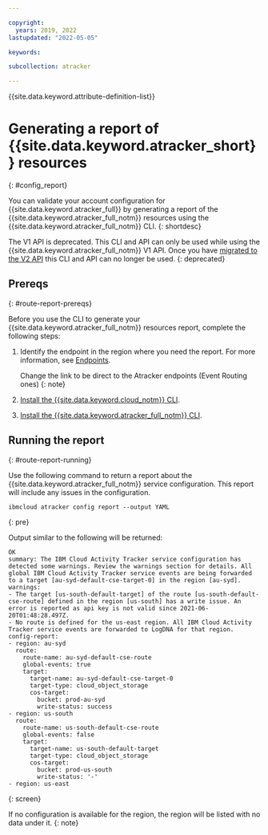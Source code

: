 ```yaml
---

copyright:
  years: 2019, 2022
lastupdated: "2022-05-05"

keywords: 

subcollection: atracker

---
```


{{site.data.keyword.attribute-definition-list}}


# Generating a report of {{site.data.keyword.atracker_short}} resources
{: #config_report}

You can validate your account configuration for {{site.data.keyword.atracker_full}} by generating a report of the {{site.data.keyword.atracker_full_notm}} resources using the {{site.data.keyword.atracker_full_notm}} CLI. 
{: shortdesc}

The V1 API is deprecated. This CLI and API can only be used while using the {{site.data.keyword.atracker_full_notm}} V1 API.  Once you have [migrated to the V2 API](/docs/atracker?topic=atracker-migrate-resources) this CLI and API can no longer be used.
{: deprecated}

## Prereqs
{: #route-report-prereqs}

Before you use the CLI to generate your {{site.data.keyword.atracker_full_notm}} resources report, complete the following steps:

1. Identify the endpoint in the region where you need the report. For more information, see [Endpoints](/docs/atracker?topic=atracker-endpoints#endpoints_api).

    Change the link to be direct to the Atracker endpoints (Event Routing ones)
    {: note}

2. [Install the {{site.data.keyword.cloud_notm}} CLI](/docs/cli?topic=cli-install-ibmcloud-cli).

3. [Install the {{site.data.keyword.atracker_full_notm}} CLI](/docs/atracker?topic=atracker-activity-tracking-cli#activity-tracking-cli-prereq).


## Running the report
{: #route-report-running}

Use the following command to return a report about the {{site.data.keyword.atracker_full_notm}} service configuration.  This report will include any issues in the configuration. 

```text
ibmcloud atracker config report --output YAML 
```
{: pre}

Output similar to the following will be returned:

```text
OK
summary: The IBM Cloud Activity Tracker service configuration has detected some warnings. Review the warnings section for details. All global IBM Cloud Activity Tracker service events are being forwarded to a target [au-syd-default-cse-target-0] in the region [au-syd].
warnings:
- The target [us-south-default-target] of the route [us-south-default-cse-route] defined in the region [us-south] has a write issue. An error is reported as api key is not valid since 2021-06-20T01:48:28.497Z.
- No route is defined for the us-east region. All IBM Cloud Activity Tracker service events are forwarded to LogDNA for that region.
config-report:
- region: au-syd
  route:
    route-name: au-syd-default-cse-route
    global-events: true
    target:
      target-name: au-syd-default-cse-target-0
      target-type: cloud_object_storage
      cos-target:
        bucket: prod-au-syd
        write-status: success
- region: us-south
  route:
    route-name: us-south-default-cse-route
    global-events: false
    target:
      target-name: us-south-default-target
      target-type: cloud_object_storage
      cos-target:
        bucket: prod-us-south
        write-status: '-'
- region: us-east
```
{: screen}

If no configuration is available for the region, the region will be listed with no data under it.
{: note}
 
 